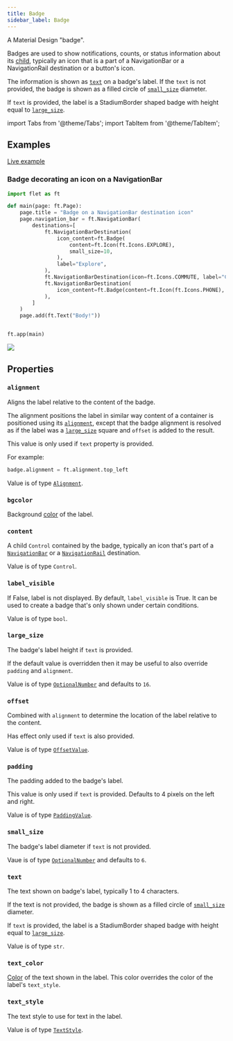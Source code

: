 ```yaml
---
title: Badge
sidebar_label: Badge
---
```


A Material Design "badge".

Badges are used to show notifications, counts, or status information about its [child](/docs/controls/badge#content), typically an icon that is a part of a NavigationBar or a NavigationRail destination or a button's icon.

The information is shown as [`text`](/docs/controls/badge#text) on a badge's label. If the `text` is not provided, the badge is shown as a filled circle of [`small_size`](/docs/controls/badge#small_size) diameter.

If `text` is provided, the label is a StadiumBorder shaped badge with height equal to [`large_size`](#large_size).

import Tabs from '@theme/Tabs';
import TabItem from '@theme/TabItem';

## Examples

[Live example](https://flet-controls-gallery.fly.dev/displays/badge)

### Badge decorating an icon on a NavigationBar

<Tabs groupId="language">
  <TabItem value="python" label="Python" default>

```python
import flet as ft

def main(page: ft.Page):
    page.title = "Badge on a NavigationBar destination icon"
    page.navigation_bar = ft.NavigationBar(
        destinations=[
            ft.NavigationBarDestination(
                icon_content=ft.Badge(
                    content=ft.Icon(ft.Icons.EXPLORE),
                    small_size=10,
                ),
                label="Explore",
            ),
            ft.NavigationBarDestination(icon=ft.Icons.COMMUTE, label="Commute"),
            ft.NavigationBarDestination(
                icon_content=ft.Badge(content=ft.Icon(ft.Icons.PHONE), text="10")
            ),
        ]
    )
    page.add(ft.Text("Body!"))


ft.app(main)
```
  </TabItem>
</Tabs>

<img src="/img/docs/controls/badge/badge-navigation-bar.png" className="screenshot-50" />

## Properties

### `alignment`

Aligns the label relative to the content of the badge.

The alignment positions the label in similar way content of a container is positioned using its [`alignment`](/docs/controls/container#alignment), except that the badge alignment is resolved as if the label was a [`large_size`](/docs/controls/badge#large_size) square and `offset` is added to the result.

This value is only used if `text` property is provided.

For example:

```python
badge.alignment = ft.alignment.top_left
```

Value is of type [`Alignment`](/docs/reference/types/alignment).

### `bgcolor`

Background [color](/docs/reference/colors) of the label.

### `content`

A child `Control` contained by the badge, typically an icon that's part of a [`NavigationBar`](/docs/controls/navigationbar) or a [`NavigationRail`](/docs/controls/navigationrail) destination.

Value is of type `Control`.

### `label_visible`

If False, label is not displayed. By default, `label_visible` is True. It can be used to create a badge that's only shown under certain conditions.

Value is of type `bool`.

### `large_size`

The badge's label height if `text` is provided.

If the default value is overridden then it may be useful to also override `padding` and `alignment`.

Value is of type [`OptionalNumber`](/docs/reference/types/aliases#optionalnumber)  and defaults to `16`. 

### `offset`

Combined with `alignment` to determine the location of the label relative to the content.

Has effect only used if `text` is also provided.

Value is of type [`OffsetValue`](/docs/reference/types/aliases#offsetvalue).

### `padding`

The padding added to the badge's label.

This value is only used if `text` is provided. Defaults to 4 pixels on the left and right.

Value is of type [`PaddingValue`](/docs/reference/types/aliases#paddingvalue).

### `small_size`

The badge's label diameter if `text` is not provided.

Vaue is of type [`OptionalNumber`](/docs/reference/types/aliases#optionalnumber) and defaults to `6`.

### `text`

The text shown on badge's label, typically 1 to 4 characters.

If the text is not provided, the badge is shown as a filled circle of [`small_size`](/docs/controls/badge#small_size) diameter. 

If `text` is provided, the label is a StadiumBorder shaped badge with height equal to [`large_size`](#large_size).

Value is of type `str`.

### `text_color`

[Color](/docs/reference/colors) of the text shown in the label. This color overrides the color of the label's `text_style`.

### `text_style`

The text style to use for text in the label.

Value is of type [`TextStyle`](/docs/reference/types/textstyle).
